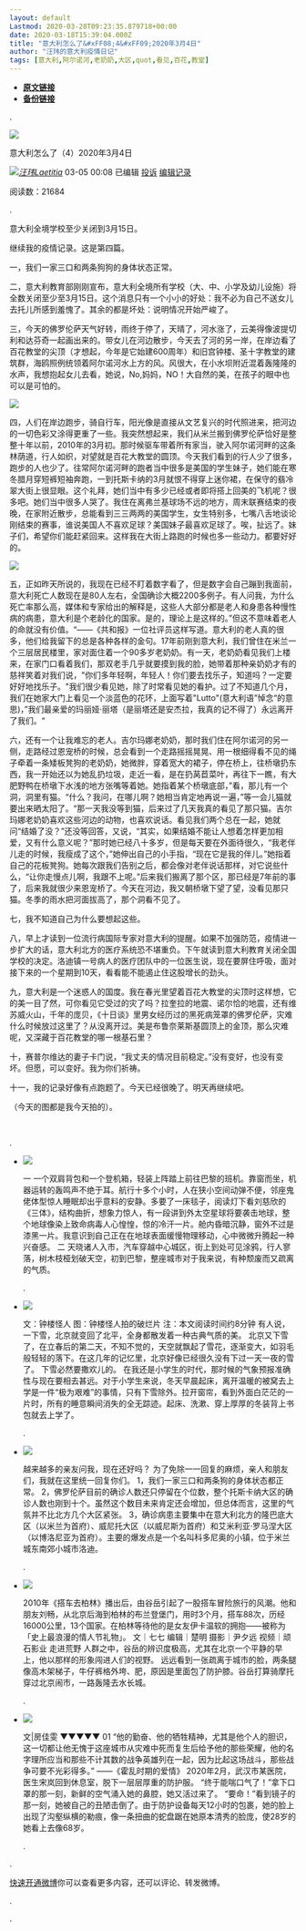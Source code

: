 ```yaml
---
layout: default
Lastmod: 2020-03-28T09:23:35.879718+00:00
date: 2020-03-18T15:39:04.000Z
title: "意大利怎么了&#xFF08;4&#xFF09;2020年3月4日"
author: "汪玮的意大利疫情日记"
tags: [意大利,阿尔诺河,老奶奶,大区,quot,看见,百花,教堂]
---
```


* [**原文链接**](http://archive.ph/65dD7)
* [**备份链接**](http://archive.ph/65dD7)


.

![](/images/post/b4e17bf477ea829a6d7ea52ad3ff5f99.jpg)

意大利怎么了（4）2020年3月4日

![](/images/post/10edaa7bec2d0b7e9c4fe4f7107111c1.jpg)[_汪玮Laetitia_](https://archive.ph/o/65dD7/https://www.weibo.com/u/1762183800)   03-05 00:08 已编辑   [投诉](#) [编辑记录](#) 

阅读数：21684

.

意大利全境学校至少关闭到3月15日。

​​​继续我的疫情记录。这是第四篇。

一，我们一家三口和两条狗狗的身体状态正常。

二，意大利教育部刚刚宣布，意大利全境所有学校（大、中、小学及幼儿设施）将全数关闭至少至3月15日。这个消息只有一个小小的好处：我不必为自己不送女儿去托儿所感到羞愧了。其余的都是坏处：说明情况开始严峻了。

三，今天的佛罗伦萨天气好转，雨终于停了，天晴了，河水涨了，云美得像波提切利和达芬奇一起画出来的。带女儿在河边散步，今天去了河的另一岸，在岸边看了百花教堂的尖顶（才想起，今年是它始建600周年）和旧宫钟楼、圣十字教堂的建筑群，海鸥照例统领着阿尔诺河水上方的风。风很大，在小水坝附近混着轰隆隆的水声，我想抱起女儿去看，她说，No,妈妈，NO！大自然的美，在孩子的眼中也可以是可怕的。

![](/images/post/ff4b4753ff06c9a13db7b67cfb81d633.jpg)

四，人们在岸边跑步，骑自行车，阳光像是直接从文艺复兴的时代照进来，把河边的一切色彩又涂得更重了一些。我突然想起来，我们从米兰搬到佛罗伦萨恰好是整整十年以前，2010年的3月初。那时候驱车带着所有家当，驶入阿尔诺河畔的这条林荫道，行人如织，对望就是百花大教堂的圆顶。今天我们看到的行人少了很多，跑步的人也少了。往常阿尔诺河畔的跑者当中很多是美国的学生妹子，她们能在寒冬腊月穿短裤短袖奔跑，一到托斯卡纳的3月就恨不得穿上迷你裙，在保守的翡冷翠大街上很显眼。这个礼拜，她们当中有多少已经或者即将搭上回美的飞机呢？很多吧。她们当中很多人哭了。我住在离弗兰基球场不远的地方，周末联赛结束的夜晚，在家附近散步，总能看到三三两两的美国学生，女生特别多，七嘴八舌地谈论刚结束的赛事，谁说美国人不喜欢足球？美国妹子最喜欢足球了。唉，扯远了。妹子们，希望你们能赶紧回来。这样我在大街上路跑的时候也多一些动力。都要好好的。

![](/images/post/4d4bfc37b856163d8aee9c19658962fc.jpg)

五，正如昨天所说的，我现在已经不盯着数字看了，但是数字会自己蹦到我面前，意大利死亡人数现在是80人左右，全国确诊大概2200多例子。有人问我，为什么死亡率那么高，媒体和专家给出的解释是，这些人大部分都是老人和身患各种慢性病的病患，意大利是个老龄化的国家。是的，理论上是这样的。”但这不意味着老人的命就没有价值。“——《共和报》一位社评员这样写道。意大利的老人真的很多，他们给我留下的总是各种各样的金句。17年前刚到意大利，我们曾住在米兰一个三层居民楼里，家对面住着一个90多岁老奶奶。有一天，老奶奶看见我们上楼来，在家门口看着我们，那双老手几乎就要摸到我的脸，她带着那种亲奶奶才有的慈祥笑着对我们说，"你们多年轻啊，年轻人！你们要去找乐子，知道吗？一定要好好地找乐子。"我们很少看见她，除了时常看见她的看护。过了不知道几个月，我们在她家大门上看见一个淡蓝色的花环，上面写着"Lutto"(意大利语”悼念“的意思)，”我们最亲爱的玛丽娅·丽塔（是丽塔还是安杰拉，我真的记不得了）永远离开了我们。“

六，还有一个让我难忘的老人。吉尔玛娜老奶奶，那时我们住在阿尔诺河的另一侧，走路经过恩宠桥的时候，总会看到一个走路摇摇晃晃、用一根细得看不见的绳子牵着一条矮板凳狗的老奶奶，她微胖，穿着宽大的裙子，停在桥上，往桥墩扔东西，我一开始还以为她乱扔垃圾，走近一看，是在扔莴苣菜叶，再往下一瞧，有大肥野鸭在桥墩下水浅的地方张嘴等着她。她指着某个桥墩底部，”看，那儿有一个洞，洞里有猫。“什么？我问，在哪儿啊？她相当肯定地再说一遍，”等一会儿猫就要出来晒太阳了。“那一天我没等到猫，后来过了几天我真的看见了那只猫。吉尔玛娜老奶奶喜欢这些河边的动物，也喜欢说话。看见我们两个总在一起，她就问“结婚了没？”还没等回答，又说，“其实，如果结婚不能让人想着怎样更加相爱，又有什么意义呢？”那时她已经八十多岁，但是每天要在外面待很久，“我老伴儿走的时候，我瘦成了这个，”她伸出自己的小手指，“现在它是我的伴儿。”她指着自己的花板凳狗。她每次跟我们告别之后，都会像对老伴说话那样，对它说些什么，“让你走慢点儿啊，我跟不上呢。”后来我们搬离了那个区，那已经是7年前的事了，后来我就很少来恩宠桥了。今天在河边，我又朝桥墩下望了望，没看见那只猫。冬季的雨水把河面拔高了，那个洞看不见了。

七，我不知道自己为什么要想起这些。

八，早上才读到一位流行病国际专家对意大利的提醒。如果不加强防范，疫情进一步扩大的话，意大利北方的医疗系统恐不堪重负。下午就读到意大利教育关闭全国学校的决定。洛迪镇一号病人的医疗团队中的一位医生说，现在要屏住呼吸，面对接下来的一个星期到10天，看看能不能遏止住这股增长的劲头。

九，意大利是一个迷惑人的国度。我在春光里望着百花大教堂的尖顶时这样想，它的美一目了然，可你看见它受过的灾了吗？拉奎拉的地震、诺尔恰的地震，还有维苏威火山，千年的庞贝，《十日谈》里男女经历过的黑死病笼罩的佛罗伦萨，灾难什么时候放过这里了？从没离开过。美是布鲁奈莱斯基圆顶上的金顶，那么灾难呢，又深藏于百花教堂的哪一根基石里？

十，赛普尔维达的妻子卡门说，“我丈夫的情况目前稳定。”没有变好，也没有变坏。但愿，可以变好。我为你们祈祷。

十一，我的记录好像有点跑题了。今天已经很晚了。明天再继续吧。

（今天的图都是我今天拍的）。

  
​​​​

.

*   [![](/images/post/4e4b3baa401fbb74c49df2e2a97873de.jpg)](https://archive.ph/o/65dD7/https://weibo.com/ttarticle/p/show?id=2309404470817713946743%23related)
    
    一 一个双肩背包和一个登机箱，轻装上阵踏上前往巴黎的班机。靠窗而坐，机器运转的轰鸣声不绝于耳。航行十多个小时，人在狭小空间动弹不便，邻座鬼佬体型惊人睡眠却出乎意料的安静。多要了一床毯子，阅读灯下看刘慈欣的《三体》，结构曲折，想象力惊人，有一段讲到外太空星球将要袭击地球，整个地球像染上致命病毒人心惶惶，惊的冷汗一片。舱内昏暗沉静，窗外不过是漆黑一片。我意识到自己正在在地球表面缓慢物理移动，心中微微升腾起一种兴奋感。 二 天晓诸人入市，汽车穿越中心城区，街上到处可见涂鸦，行人寥落，树木枝桠划破天空，初到巴黎，整座城市对于我来说，有种颓废而又疏离的气质。
    
    .
    
*   [![](/images/post/d7cd59626036efece0e9ca9345adefa8.jpg)](https://archive.ph/o/65dD7/https://weibo.com/ttarticle/p/show?id=2309404468911776071746%23related)
    
    文：钟楼怪人 图：钟楼怪人拍的破烂片 注：本文阅读时间约8分钟 有人说，一下雪，北京就变回了北平，全身都散发着一种古典气质的美。 北京又下雪了，在立春后的第二天，不知不觉的，天空就飘起了雪花，逐渐变大，如羽毛般轻轻的落下。在这几年的记忆里，北京好像已经很久没有下过一天一夜的雪了。 下雪必然要撒欢儿的。 在我还是小学生的时代，那时候的气象预报准确性与现在要相去甚远。对于小学生来说，冬天早晨起床，离开温暖的被窝去上学是一件“极为艰难”的事情，只有下雪除外。拉开窗帘，看到外面白茫茫的一片时，所有的睡意瞬间消失的全无踪迹。起床、洗漱、穿上厚厚的冬装背上书包就去上学了。
    
    .
    
*   [![](/images/post/ce1916c8bcdff5c203d255b1b6d7ba6f.jpg)](https://archive.ph/o/65dD7/https://weibo.com/ttarticle/p/show?id=2309404477824714015098%23interest)
    
    越来越多的亲友问我，现在还好吗？ 为了免除一一回复的麻烦，亲人和朋友们，我就在这里统一回复你们。 1，我们一家三口和两条狗的身体状态都正常。 2，佛罗伦萨目前的确诊人数还只停留在个位数，整个托斯卡纳大区的确诊人数也刚到十个。虽然这个数目未来肯定还会增加，但总体而言，这里的气氛并不比北方几个大区紧张。 3，确诊病患主要集中在意大利北方的隆巴底大区（以米兰为首府）、威尼托大区（以威尼斯为首府）和艾米利亚·罗马涅大区（以博洛尼亚为首府）。主要的爆发点是一个名叫科多尼奥的小镇，位于米兰城东南郊小城市洛迪。
    
    .
    
*   [![](/images/post/50a5f2bff04d2d768537a786238d0f07.gif)](https://archive.ph/o/65dD7/https://weibo.com/ttarticle/p/show?id=2309404442940431794211%23related)
    
    2010年《搭车去柏林》播出后，由谷岳引起了一股搭车冒险旅行的风潮。他和朋友刘畅，从北京后海到柏林的布兰登堡门，用时3个月，搭车88次，历经16000公里，13个国家。在柏林等待他的是女友伊卡温软的拥抱——被称为「史上最浪漫的情人节礼物」。 文｜七七 编辑｜楚明 摄影｜尹夕远 视频｜顽石影业 走进荒野 人群之中，谷岳的辨识度极高，尤其在北京一个平静的早上，他以那样的形象闯进人们的视野。 远远看到一张疏离于城市的脸，两条腿像高木架梯子，牛仔裤格外垮、肥，原因是里面包了防护膝。谷岳打算骑摩托穿过北京闹市，一路轰隆去水长城。
    
    .
    
*   [![](/images/post/bf1bab49fdb6193b80fb37bfc5c48069.jpg)](https://archive.ph/o/65dD7/https://weibo.com/ttarticle/p/show?id=2309404472697269649480%23related)
    
    文|房佳雯 ▼▼▼▼▼ 01 “他的勤奋、他的牺牲精神，尤其是他个人的胆识，这一切都让他无愧于这座城市从灾难中死而复生后给予他的那些荣耀，他的名字理所应当和那些不计其数的战争英雄列在一起，因为比起这场战斗，那些战争可要不光彩得多。” ——《霍乱时期的爱情》 2020年2月，武汉市某医院，医生宋岚回到休息室，脱下一层层厚重的防护服。 “终于能喘口气了！”拿下口罩的那一刻，新鲜的空气涌入她的鼻腔，她又活过来了。 “要命！”看到镜子的那一刻，她被自己的丑陋击倒了。由于防护设备每天12小时的包裹，她的脸上出现了沟壑纵横的勒痕，像一条扭曲的蛇盘踞在她原本清秀的脸庞，使28岁的她看上去像68岁。
    
    .
    
.

[快速开通微博](https://archive.ph/o/65dD7/https://www.weibo.com/signup/signup.php?inviteCode=&from=weiyonghu)你可以查看更多内容，还可以评论、转发微博。

.

.

